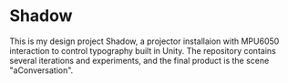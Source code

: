 # Shadow

This is my design project Shadow, a projector installaion with MPU6050 interaction to control typography built in Unity. The repository contains several iterations and experiments, and the final product is the scene "aConversation".
